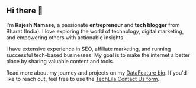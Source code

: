 ## Hi there 👋

<!--
**namaserajesh/namaserajesh** is a ✨ _special_ ✨ repository because its `README.md` (this file) appears on your GitHub profile.

Here are some ideas to get you started:

- 🔭 I’m currently working on ...
- 🌱 I’m currently learning ...
- 👯 I’m looking to collaborate on ...
- 🤔 I’m looking for help with ...
- 💬 Ask me about ...
- 📫 How to reach me: ...
- 😄 Pronouns: ...
- ⚡ Fun fact: ...
-->
I'm **Rajesh Namase**, a passionate **entrepreneur** and **tech blogger** from Bharat (India). I love exploring the world of technology, digital marketing, and empowering others with actionable insights.

I have extensive experience in SEO, affiliate marketing, and running successful tech-based businesses. My goal is to make the internet a better place by sharing valuable content and tools.

Read more about my journey and projects on my [DataFeature bio](https://datafeature.com/about/team/rajesh-namase/). If you'd like to reach out, feel free to use the [TechLila Contact Us form](https://www.techlila.com/contact/).
